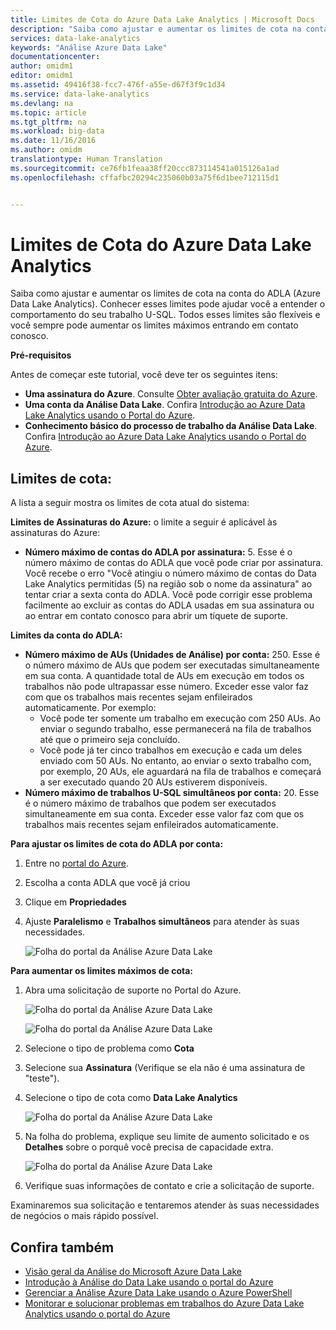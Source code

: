 ```yaml
---
title: Limites de Cota do Azure Data Lake Analytics | Microsoft Docs
description: "Saiba como ajustar e aumentar os limites de cota na conta do ADLA (Azure Data Lake Analytics). Conhecer esses limites pode ajudar você a entender o comportamento do seu trabalho U-SQL. Todos esses limites são flexíveis e você sempre pode aumentar os limites máximos entrando em contato conosco."
services: data-lake-analytics
keywords: "Análise Azure Data Lake"
documentationcenter: 
author: omidm1
editor: omidm1
ms.assetid: 49416f38-fcc7-476f-a55e-d67f3f9c1d34
ms.service: data-lake-analytics
ms.devlang: na
ms.topic: article
ms.tgt_pltfrm: na
ms.workload: big-data
ms.date: 11/16/2016
ms.author: omidm
translationtype: Human Translation
ms.sourcegitcommit: ce76fb1feaa38ff20ccc873114541a015126a1ad
ms.openlocfilehash: cffafbc20294c235060b03a75f6d1bee712115d1


---
```

# <a name="azure-data-lake-analytics-quota-limits"></a>Limites de Cota do Azure Data Lake Analytics
Saiba como ajustar e aumentar os limites de cota na conta do ADLA (Azure Data Lake Analytics). Conhecer esses limites pode ajudar você a entender o comportamento do seu trabalho U-SQL. Todos esses limites são flexíveis e você sempre pode aumentar os limites máximos entrando em contato conosco.

**Pré-requisitos**

Antes de começar este tutorial, você deve ter os seguintes itens:

* **Uma assinatura do Azure**. Consulte [Obter avaliação gratuita do Azure](https://azure.microsoft.com/pricing/free-trial/).
* **Uma conta da Análise Data Lake**. Confira [Introdução ao Azure Data Lake Analytics usando o Portal do Azure](https://azure.microsoft.com/en-us/documentation/articles/data-lake-analytics-get-started-portal/#create-adl-analytics-account).
* **Conhecimento básico do processo de trabalho da Análise Data Lake**. Confira [Introdução ao Azure Data Lake Analytics usando o Portal do Azure](https://azure.microsoft.com/en-us/documentation/articles/data-lake-analytics-get-started-portal/).

<!-- ################################ -->
<!-- ################################ -->
## <a name="quota-limits"></a>Limites de cota:
A lista a seguir mostra os limites de cota atual do sistema:

**Limites de Assinaturas do Azure:** o limite a seguir é aplicável às assinaturas do Azure:
* **Número máximo de contas do ADLA por assinatura:** 5. Esse é o número máximo de contas do ADLA que você pode criar por assinatura. Você recebe o erro "Você atingiu o número máximo de contas do Data Lake Analytics permitidas (5) na região sob o nome da assinatura" ao tentar criar a sexta conta do ADLA. Você pode corrigir esse problema facilmente ao excluir as contas do ADLA usadas em sua assinatura ou ao entrar em contato conosco para abrir um tíquete de suporte.

**Limites da conta do ADLA:**
* **Número máximo de AUs (Unidades de Análise) por conta:** 250. Esse é o número máximo de AUs que podem ser executadas simultaneamente em sua conta. A quantidade total de AUs em execução em todos os trabalhos não pode ultrapassar esse número. Exceder esse valor faz com que os trabalhos mais recentes sejam enfileirados automaticamente. Por exemplo:
    * Você pode ter somente um trabalho em execução com 250 AUs. Ao enviar o segundo trabalho, esse permanecerá na fila de trabalhos até que o primeiro seja concluído.
    * Você pode já ter cinco trabalhos em execução e cada um deles enviado com 50 AUs. No entanto, ao enviar o sexto trabalho com, por exemplo, 20 AUs, ele aguardará na fila de trabalhos e começará a ser executado quando 20 AUs estiverem disponíveis.
* **Número máximo de trabalhos U-SQL simultâneos por conta:** 20. Esse é o número máximo de trabalhos que podem ser executados simultaneamente em sua conta. Exceder esse valor faz com que os trabalhos mais recentes sejam enfileirados automaticamente.

**Para ajustar os limites de cota do ADLA por conta:**
1. Entre no [portal do Azure](https://portal.azure.com).
2. Escolha a conta ADLA que você já criou
3. Clique em **Propriedades**
4. Ajuste **Paralelismo** e **Trabalhos simultâneos** para atender às suas necessidades.

    ![Folha do portal da Análise Azure Data Lake](./media/data-lake-analytics-quota-limits/data-lake-analytics-quota-properties.png)

**Para aumentar os limites máximos de cota:**
1. Abra uma solicitação de suporte no Portal do Azure.

    ![Folha do portal da Análise Azure Data Lake](./media/data-lake-analytics-quota-limits/data-lake-analytics-quota-help-support.png)

    ![Folha do portal da Análise Azure Data Lake](./media/data-lake-analytics-quota-limits/data-lake-analytics-quota-support-request.png)
2. Selecione o tipo de problema como **Cota**
3. Selecione sua **Assinatura** (Verifique se ela não é uma assinatura de "teste").
4. Selecione o tipo de cota como **Data Lake Analytics**

    ![Folha do portal da Análise Azure Data Lake](./media/data-lake-analytics-quota-limits/data-lake-analytics-quota-support-request-basics.png)

5.  Na folha do problema, explique seu limite de aumento solicitado e os **Detalhes** sobre o porquê você precisa de capacidade extra.

    ![Folha do portal da Análise Azure Data Lake](./media/data-lake-analytics-quota-limits/data-lake-analytics-quota-support-request-details.png)

6.  Verifique suas informações de contato e crie a solicitação de suporte.

Examinaremos sua solicitação e tentaremos atender às suas necessidades de negócios o mais rápido possível.

## <a name="see-also"></a>Confira também
* [Visão geral da Análise do Microsoft Azure Data Lake](data-lake-analytics-overview.md)
* [Introdução à Análise do Data Lake usando o portal do Azure](data-lake-analytics-get-started-portal.md)
* [Gerenciar a Análise Azure Data Lake usando o Azure PowerShell](data-lake-analytics-manage-use-powershell.md)
* [Monitorar e solucionar problemas em trabalhos do Azure Data Lake Analytics usando o portal do Azure](data-lake-analytics-monitor-and-troubleshoot-jobs-tutorial.md)



<!--HONumber=Nov16_HO3-->


